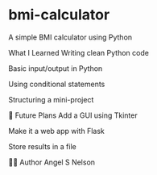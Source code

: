 # bmi-calculator
A simple BMI calculator using Python

What I Learned
Writing clean Python code

Basic input/output in Python

Using conditional statements

Structuring a mini-project

🌟 Future Plans
Add a GUI using Tkinter

Make it a web app with Flask

Store results in a file

🧑‍💻 Author
Angel S Nelson

